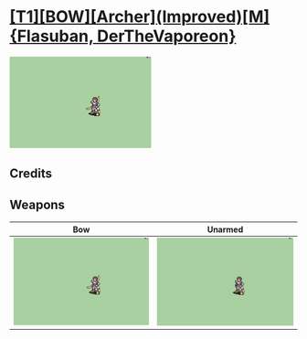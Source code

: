 # [\[T1\]\[BOW\]\[Archer\]\(Improved\)\[M\]{Flasuban, DerTheVaporeon}](../%5BT1%5D%5BBOW%5D%5BArcher%5D(Improved)%5BM%5D%7BFlasuban,%20DerTheVaporeon%7D)

<img src="./5.%20Bow/Bow_000.png" alt="[T1][BOW][Archer](Improved)[M]{Flasuban, DerTheVaporeon} standing" />

## Credits



## Weapons


|Bow |Unarmed |
|  :---: | :---: |
| <img alt="Bow animation" src="./5.%20Bow/Bow.gif" /> | <img alt="Unarmed animation" src="./8.%20Unarmed/Unarmed.gif" /> |
